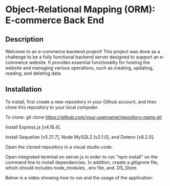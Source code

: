 # Object-Relational Mapping (ORM): E-commerce Back End

## Description
Welcome to an e-commerce backend project! This project was done as a challenge to be a fully functional backend server designed to support an e-commerce website. It provides essential functionality for hosting the website and managing various operations, such as creating, updating, reading, and deleting data. 

## Installation
To install, first create a new repository in your Github account, and then clone this repository to your local computer.

To clone: git clone https://github.com/your-username/repository-name.git   

Install Express.js [v4.16.4].

Install Sequelize [v5.21.7], Node MySQL2 [v2.1.0], and Dotenv [v8.2.0].

Open the cloned repository in a visual studio code.

Open integrated terminal on server.js in order to run "npm install" on the command line to install dependencies. In addition, create a gitignore file, which should includes node_modules, .env file, and .DS_Store.

Below is a video showing how to run and the usage of the application:

